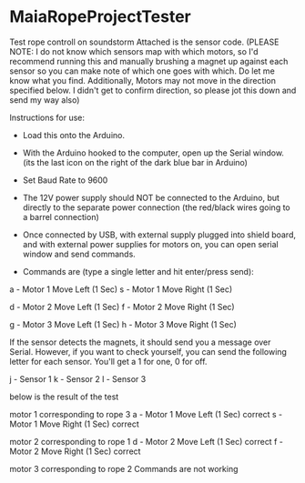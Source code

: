 # MaiaRopeProjectTester
Test rope controll on soundstorm 
Attached is the sensor code.  (PLEASE NOTE:  I do not know which sensors map with which motors, so I'd recommend running this and manually brushing a magnet up against each sensor so you can make note of which one goes with which. Do let me know what you find.  Additionally, Motors may not move in the direction specified below.  I didn't get to confirm direction, so please jot this down and send my way also)

Instructions for use:

 - Load this onto the Arduino.
 - With the Arduino hooked to the computer, open up the Serial window. (its the last icon on the right of the dark blue bar in Arduino)
 - Set Baud Rate to 9600
 - The 12V power supply should NOT be connected to the Arduino, but directly to the separate power connection (the red/black wires going to a barrel connection)
 - Once connected by USB, with external supply plugged into shield board, and with external power supplies for motors on, you can open serial window and send commands.

 - Commands are (type a single letter and hit enter/press send): 

a - Motor 1 Move Left (1 Sec)
s - Motor 1 Move Right (1 Sec)

d - Motor 2 Move Left (1 Sec)
f - Motor 2 Move Right (1 Sec)

g - Motor 3 Move Left (1 Sec)
h - Motor 3 Move Right (1 Sec)

If the sensor detects the magnets, it should send you a message over Serial. However, if you want to check yourself, you can send the following letter for each sensor.  You'll get a 1 for one, 0 for off.

j - Sensor 1
k - Sensor 2
l - Sensor 3


below is the result of the test 

motor 1
corresponding to rope 3
a - Motor 1 Move Left (1 Sec) correct
s - Motor 1 Move Right (1 Sec) correct

motor 2
corresponding to rope 1
d - Motor 2 Move Left (1 Sec) correct 
f - Motor 2 Move Right (1 Sec) correct 

motor 3
corresponding to rope 2
Commands are not working

